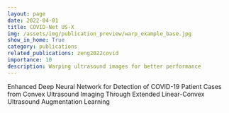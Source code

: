 ```yaml
---
layout: page
date: 2022-04-01
title: COVID-Net US-X
img: /assets/img/publication_preview/warp_example_base.jpg
show_in_home: True
category: publications
related_publications: zeng2022covid
importance: 10
description: Warping ultrasound images for better performance
---
```

Enhanced Deep Neural Network for Detection of COVID-19 Patient Cases from Convex Ultrasound Imaging Through Extended Linear-Convex Ultrasound Augmentation Learning